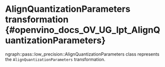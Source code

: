 # AlignQuantizationParameters transformation {#openvino_docs_OV_UG_lpt_AlignQuantizationParameters}

ngraph::pass::low_precision::AlignQuantizationParameters class represents the `AlignQuantizationParameters` transformation.
